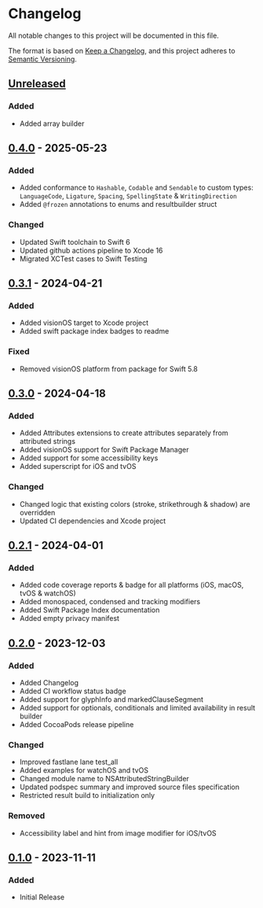 # Changelog

All notable changes to this project will be documented in this file.

The format is based on [Keep a Changelog](https://keepachangelog.com/en/1.0.0/),
and this project adheres to [Semantic Versioning](https://semver.org/spec/v2.0.0.html).

## [Unreleased]

### Added 

- Added array builder

## [0.4.0] - 2025-05-23

### Added

- Added conformance to `Hashable`, `Codable` and `Sendable` to custom types: `LanguageCode`, `Ligature`, `Spacing`, `SpellingState` & `WritingDirection`
- Added `@frozen` annotations to enums and resultbuilder struct

### Changed

- Updated Swift toolchain to Swift 6
- Updated github actions pipeline to Xcode 16
- Migrated XCTest cases to Swift Testing

## [0.3.1] - 2024-04-21

### Added

- Added visionOS target to Xcode project
- Added swift package index badges to readme

### Fixed

- Removed visionOS platform from package for Swift 5.8

## [0.3.0] - 2024-04-18

### Added

- Added Attributes extensions to create attributes separately from attributed strings
- Added visionOS support for Swift Package Manager
- Added support for some accessibility keys
- Added superscript for iOS and tvOS

### Changed

- Changed logic that existing colors (stroke, strikethrough & shadow) are overridden
- Updated CI dependencies and Xcode project

## [0.2.1] - 2024-04-01

### Added

- Added code coverage reports & badge for all platforms (iOS, macOS, tvOS & watchOS)
- Added monospaced, condensed and tracking modifiers
- Added Swift Package Index documentation
- Added empty privacy manifest

## [0.2.0] - 2023-12-03

### Added

- Added Changelog
- Added CI workflow status badge
- Added support for glyphInfo and markedClauseSegment
- Added support for optionals, conditionals and limited availability in result builder
- Added CocoaPods release pipeline

### Changed

- Improved fastlane lane test_all
- Added examples for watchOS and tvOS
- Changed module name to NSAttributedStringBuilder
- Updated podspec summary and improved source files specification
- Restricted result build to initialization only

### Removed

- Accessibility label and hint from image modifier for iOS/tvOS

## [0.1.0] - 2023-11-11

### Added

- Initial Release

[unreleased]: https://github.com/jaeilers/NSAttributedStringBuilder/compare/0.4.0...HEAD
[0.4.0]: https://github.com/jaeilers/NSAttributedStringBuilder/releases/tag/0.4.0
[0.3.1]: https://github.com/jaeilers/NSAttributedStringBuilder/releases/tag/0.3.1
[0.3.0]: https://github.com/jaeilers/NSAttributedStringBuilder/releases/tag/0.3.0
[0.2.1]: https://github.com/jaeilers/NSAttributedStringBuilder/releases/tag/0.2.1
[0.2.0]: https://github.com/jaeilers/NSAttributedStringBuilder/releases/tag/0.2.0
[0.1.0]: https://github.com/jaeilers/NSAttributedStringBuilder/releases/tag/0.1.0
